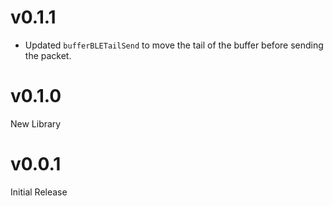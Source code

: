 # v0.1.1

* Updated `bufferBLETailSend` to move the tail of the buffer before sending the packet.

# v0.1.0

New Library

# v0.0.1

Initial Release
